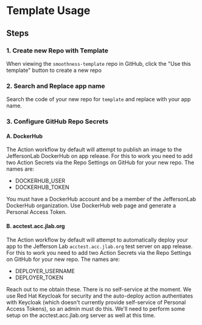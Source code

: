 # Template Usage

## Steps

### 1. Create new Repo with Template
When viewing the `smoothness-template` repo in GitHub, click the "Use this template" button to create a new repo

### 2. Search and Replace app name
Search the code of your new repo for `template` and replace with your app name.

### 3. Configure GitHub Repo Secrets

#### A. DockerHub
The Action workflow by default will attempt to publish an image to the JeffersonLab DockerHub on app release.  For this to work you need to add two Action Secrets via the Repo Settings on GitHub for your new repo.  The names are:

- DOCKERHUB_USER
- DOCKERHUB_TOKEN

You must have a DockerHub account and be a member of the JeffersonLab DockerHub organization.   Use DockerHub web page and generate a Personal Access Token.

#### B. acctest.acc.jlab.org
The Action workflow by default will attempt to automatically deploy your app to the Jefferson Lab `acctest.acc.jlab.org` test server on app release.  For this to work you need to add two Action Secrets via the Repo Settings on GitHub for your new repo.  The names are:

- DEPLOYER_USERNAME
- DEPLOYER_TOKEN

Reach out to me obtain these.  There is no self-service at the moment.  We use Red Hat Keycloak for security and the auto-deploy action authentiates with Keycloak (which doesn't currently provide self-service of Personal Access Tokens), so an admin must do this.  We'll need to perform some setup on the acctest.acc.jlab.org server as well at this time. 

